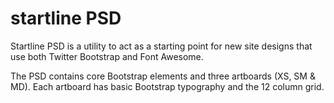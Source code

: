# startline PSD

Startline PSD is a utility to act as a starting point for new site designs that use both Twitter Bootstrap and Font Awesome.

The PSD contains core Bootstrap elements and three artboards (XS, SM & MD). Each artboard has basic Bootstrap typography and the 12 column grid.
